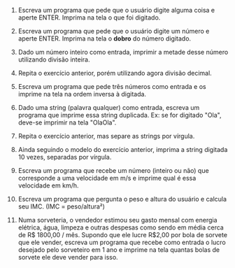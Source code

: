 1. Escreva um programa que pede que o usuário digite alguma coisa e
aperte ENTER. Imprima na tela o que foi digitado.

2. Escreva um programa que pede que o usuário digite um número e
aperte ENTER. Imprima na tela o **dobro** do número digitado.

3. Dado um número inteiro como entrada, imprimir a metade desse
número utilizando divisão inteira.

4. Repita o exercício anterior, porém utilizando agora divisão
decimal.

5. Escreva um programa que pede três números como entrada
e os imprime na tela na ordem inversa à digitada.

6. Dado uma string (palavra qualquer) como entrada, escreva um
programa que imprime essa string duplicada. Ex: se for digitado
"Ola", deve-se imprimir na tela "OlaOla".

7. Repita o exercício anterior, mas separe as strings por vírgula.

8. Ainda seguindo o modelo do exercício anterior, imprima a
string digitada 10 vezes, separadas por vírgula.

9. Escreva um programa que recebe um número (inteiro ou não) que
corresponde a uma velocidade em m/s e imprime qual é essa velocidade
em km/h.

10. Escreva um programa que pergunta o peso e altura do usuário
e calcula seu IMC. (IMC = peso/altura²)

11. Numa sorveteria, o vendedor estimou seu gasto mensal com energia
elétrica, água, limpeza e outras despesas como sendo em média cerca
de R$ 1800,00 / mês. Supondo que ele lucre R$2,00 por bola de sorvete
que ele vender, escreva um programa que recebe como entrada o lucro
desejado pelo sorveteiro em 1 ano e imprime na tela quantas bolas de
sorvete ele deve vender para isso.

